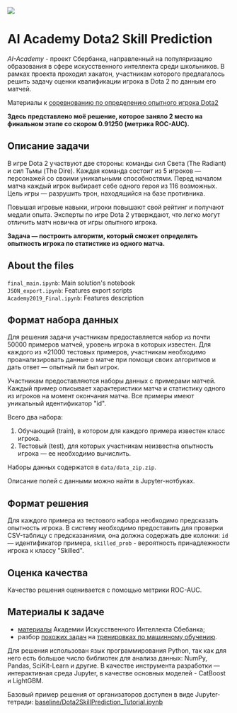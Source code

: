 ![](https://habrastorage.org/webt/35/br/pa/35brpa1ufsycwqxpb58ikycpxs4.jpeg)
# AI Academy Dota2 Skill Prediction
*AI-Academy* - проект Сбербанка, направленный на популяризацию образования в сфере искусственного интеллекта среди школьников. В рамках проекта проходил хакатон, участникам которого предлагалось решить задачу оценки квалификации игрока в Dota 2 по данным его матчей.

Материалы к [соревнованию по определению опытного игрока Dota2](https://contest.ai-academy.ru/competition)

**Здесь представлено моё решение, которое заняло 2 место на финальном этапе со скором 0.91250 (метрика ROC-AUC).**
## Описание задачи

В игре Dota 2 участвуют две стороны: команды сил Света (The Radiant) и сил Тьмы (The Dire). Каждая команда состоит из 5 игроков — персонажей со своими уникальными способностями. Перед началом матча каждый игрок выбирает себе одного героя из 116 возможных. Цель игры — разрушить трон, находящийся на базе противника.

Повышая игровые навыки, игроки повышают свой рейтинг и получают медали опыта. Эксперты по игре Dota 2 утверждают, что легко могут отличить матч новичка от игры опытного игрока.

**Задача — построить алгоритм, который сможет определять опытность игрока по статистике из одного матча.**
## About the files
  `final_main.ipynb`: Main solution's notebook
  <br>
  `JSON_export.ipynb`: Features export scripts
  <br>
  `Academy2019_Final.ipynb`: Features description
  


## Формат набора данных

Для решения задачи участникам предоставляется набор из почти 50000 примеров матчей, уровень игрока в которых известен. Для каждого из ≈21000 тестовых примеров, участникам необходимо проанализировать данные о матче при помощи своих алгоритмов и дать ответ — опытный ли был игрок.

Участникам предоставляются наборы данных с примерами матчей. Каждый пример описывает характеристики матча и статистику одного из игроков на момент окончания матча. Все примеры имеют уникальный идентификатор "id".

Всего два набора:

1. Обучающий (train), в котором для каждого примера известен класс игрока.
2. Тестовый (test), для которых участникам неизвестна опытность игрока — ее необходимо вычислить.

Наборы данных содержатся в `data/data_zip.zip`.

Описание полей с данными можно найти в Jupyter-нотбуках.

## Формат решения

Для каждого примера из тестового набора необходимо предсказать опытность игрока. В систему необходимо предоставить для проверки CSV-таблицу с предсказаниями, она должна содержать две колонки: `id` — идентификатор примера, `skilled_prob` - вероятность принадлежности игрока к классу "Skilled".

## Оценка качества

Качество решения оценивается с помощью метрики ROC-AUC.

## Материалы к задаче

- [материалы](https://contest.ai-academy.ru/competition) Академии Искусственного Интеллекта Сбебанка;
- разбор [похожих задач](https://www.youtube.com/watch?v=YSQqHlQwQDY&t=50s) на [тренировках по машинному обучению](https://www.youtube.com/channel/UCeq6ZIlvC9SVsfhfKnSvM9w).

Для решения использован язык программирования Python, так как для него есть большое число библиотек для анализа данных: NumPy, Pandas, SciKit-Learn и другие. В качестве инструмента разработки — интерактивная среда Jupyter, в качестве основных моделей - CatBoost и LightGBM.

Базовый пример решения от организаторов доступен в виде Jupyter-тетради: [baseline/Dota2SkillPrediction_Tutorial.ipynb](https://github.com/datasouls/competition-ai-academy-2019/blob/master/Dota2SkillPrediction_Tutorial.ipynb)



